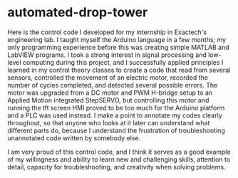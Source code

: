 # automated-drop-tower
Here is the control code I developed for my internship in Exactech's engineering lab. I taught myself the Arduino language in a few months;
my only programming experience before this was creating simple MATLAB and LabVIEW programs. I took a strong interest in signal processing 
and low-level computing during this project, and I successfully applied principles I learned in my control theory classes to create a code
that read from several sensors, controlled the movement of an electric motor, recorded the number of cycles completed, and detected several
possible errors. The motor was upgraded from a DC motor and PWM H-bridge setup to an Applied Motion integrated StepSERVO, but controlling
this motor and running the tft screen HMI proved to be too much for the Arduino platform and a PLC was used instead. I make a point to
annotate my codes clearly throughout, so that anyone who looks at it later can understand what different parts do, because I understand 
the frustration of troubleshooting unannotated code written by somebody else.

I am very proud of this control code, and I think it serves as a good example of my willingness and ability to learn new and challenging
skills, attention to detail, capacity for troubleshooting, and creativity when solving problems.

